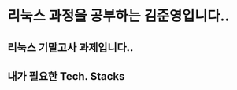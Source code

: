 ## <h1> 리눅스 과정을 공부하는 김준영입니다.. </h1>
<p>
</p>
<h2> 리눅스 기말고사 과제입니다..<h2>
<h2>내가 필요한 Tech. Stacks </h2>

